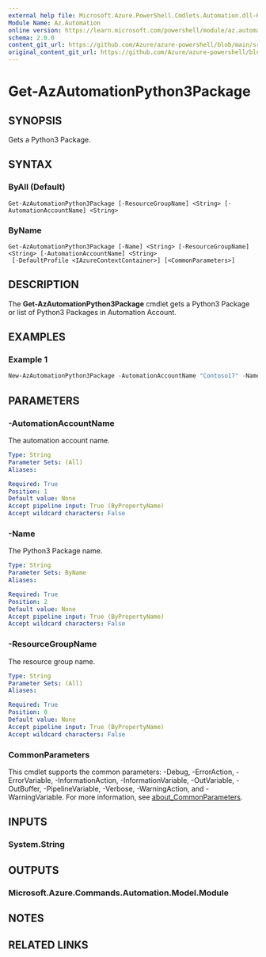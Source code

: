 ```yaml
---
external help file: Microsoft.Azure.PowerShell.Cmdlets.Automation.dll-Help.xml
Module Name: Az.Automation
online version: https://learn.microsoft.com/powershell/module/az.automation/get-azautomationpython3package
schema: 2.0.0
content_git_url: https://github.com/Azure/azure-powershell/blob/main/src/Automation/Automation/help/Get-AzAutomationPython3Package.md
original_content_git_url: https://github.com/Azure/azure-powershell/blob/main/src/Automation/Automation/help/Get-AzAutomationPython3Package.md
---
```


# Get-AzAutomationPython3Package

## SYNOPSIS
Gets a Python3 Package.

## SYNTAX

### ByAll (Default)
```
Get-AzAutomationPython3Package [-ResourceGroupName] <String> [-AutomationAccountName] <String>
```

### ByName
```
Get-AzAutomationPython3Package [-Name] <String> [-ResourceGroupName] <String> [-AutomationAccountName] <String>
 [-DefaultProfile <IAzureContextContainer>] [<CommonParameters>]
```

## DESCRIPTION
The **Get-AzAutomationPython3Package** cmdlet gets a Python3 Package or list of Python3 Packages in Automation Account.

## EXAMPLES

### Example 1
```powershell
New-AzAutomationPython3Package -AutomationAccountName "Contoso17" -Name "RunbookWorkerName" -ResourceGroupName "ResourceGroup01"  -ErrorAction SilentlyContinue
```

## PARAMETERS

### -AutomationAccountName
The automation account name.

```yaml
Type: String
Parameter Sets: (All)
Aliases:

Required: True
Position: 1
Default value: None
Accept pipeline input: True (ByPropertyName)
Accept wildcard characters: False
```

### -Name
The Python3 Package name.

```yaml
Type: String
Parameter Sets: ByName
Aliases:

Required: True
Position: 2
Default value: None
Accept pipeline input: True (ByPropertyName)
Accept wildcard characters: False
```

### -ResourceGroupName
The resource group name.

```yaml
Type: String
Parameter Sets: (All)
Aliases:

Required: True
Position: 0
Default value: None
Accept pipeline input: True (ByPropertyName)
Accept wildcard characters: False
```

### CommonParameters
This cmdlet supports the common parameters: -Debug, -ErrorAction, -ErrorVariable, -InformationAction, -InformationVariable, -OutVariable, -OutBuffer, -PipelineVariable, -Verbose, -WarningAction, and -WarningVariable. For more information, see [about_CommonParameters](http://go.microsoft.com/fwlink/?LinkID=113216).

## INPUTS

### System.String

## OUTPUTS

### Microsoft.Azure.Commands.Automation.Model.Module

## NOTES

## RELATED LINKS
